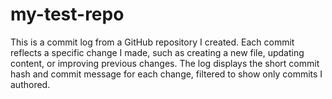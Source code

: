 # my-test-repo
This is a commit log from a GitHub repository I created. Each commit reflects a specific change I made, such as creating a new file, updating content, or improving previous changes. The log displays the short commit hash and commit message for each change, filtered to show only commits I authored.
